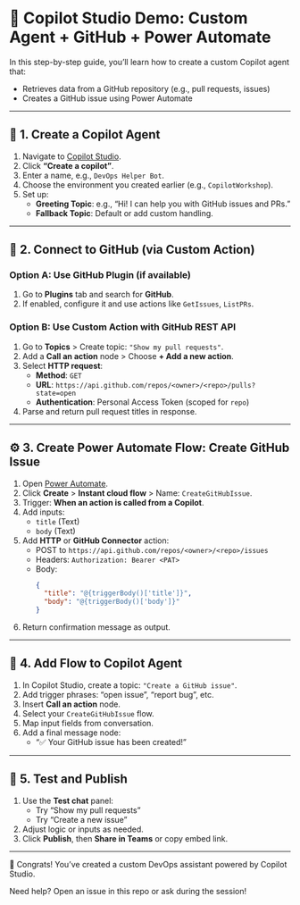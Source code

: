 # 🤖 Copilot Studio Demo: Custom Agent + GitHub + Power Automate

In this step-by-step guide, you’ll learn how to create a custom Copilot agent that:
- Retrieves data from a GitHub repository (e.g., pull requests, issues)
- Creates a GitHub issue using Power Automate

---

## 🧱 1. Create a Copilot Agent

1. Navigate to [Copilot Studio](https://copilotstudio.microsoft.com/).
2. Click **“Create a copilot”**.
3. Enter a name, e.g., `DevOps Helper Bot`.
4. Choose the environment you created earlier (e.g., `CopilotWorkshop`).
5. Set up:
   - **Greeting Topic**: e.g., “Hi! I can help you with GitHub issues and PRs.”
   - **Fallback Topic**: Default or add custom handling.

---

## 🔗 2. Connect to GitHub (via Custom Action)

### Option A: Use GitHub Plugin (if available)
1. Go to **Plugins** tab and search for **GitHub**.
2. If enabled, configure it and use actions like `GetIssues`, `ListPRs`.

### Option B: Use Custom Action with GitHub REST API
1. Go to **Topics** > Create topic: `"Show my pull requests"`.
2. Add a **Call an action** node > Choose **+ Add a new action**.
3. Select **HTTP request**:
   - **Method**: `GET`
   - **URL**: `https://api.github.com/repos/<owner>/<repo>/pulls?state=open`
   - **Authentication**: Personal Access Token (scoped for `repo`)
4. Parse and return pull request titles in response.

---

## ⚙️ 3. Create Power Automate Flow: Create GitHub Issue

1. Open [Power Automate](https://make.powerautomate.com/).
2. Click **Create** > **Instant cloud flow** > Name: `CreateGitHubIssue`.
3. Trigger: **When an action is called from a Copilot**.
4. Add inputs:
   - `title` (Text)
   - `body` (Text)
5. Add **HTTP** or **GitHub Connector** action:
   - POST to `https://api.github.com/repos/<owner>/<repo>/issues`
   - Headers: `Authorization: Bearer <PAT>`
   - Body:
     ```json
     {
       "title": "@{triggerBody()['title']}",
       "body": "@{triggerBody()['body']}"
     }
     ```
6. Return confirmation message as output.

---

## 🧩 4. Add Flow to Copilot Agent

1. In Copilot Studio, create a topic: `"Create a GitHub issue"`.
2. Add trigger phrases: “open issue”, “report bug”, etc.
3. Insert **Call an action** node.
4. Select your `CreateGitHubIssue` flow.
5. Map input fields from conversation.
6. Add a final message node:
   - “✅ Your GitHub issue has been created!”

---

## 🧪 5. Test and Publish

1. Use the **Test chat** panel:
   - Try “Show my pull requests”
   - Try “Create a new issue”
2. Adjust logic or inputs as needed.
3. Click **Publish**, then **Share in Teams** or copy embed link.

---

🎉 Congrats! You’ve created a custom DevOps assistant powered by Copilot Studio.

Need help? Open an issue in this repo or ask during the session!
